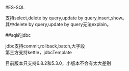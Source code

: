 #ES-SQL

支持select,delete by query,update by query,insert,show。<br>
其中delete by query,update by query无法explain。

##sql的jdbc

jdbc支持commit,rollback,batch,大字段<br>
第三方支持kettle，jdbcTemplate

目前版本只支持6.8.2和5.3.0，小版本不会有太大差别
